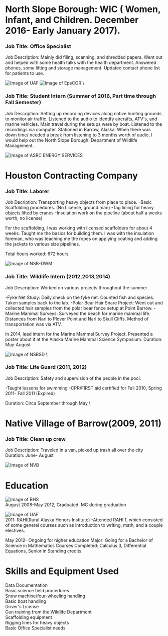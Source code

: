 # North Slope Borough: WIC ( Women, Infant, and Children. December 2016- Early January 2017). 


### Job Title: Office Specialist

Job Description: Mainly did filing, scanning, and shredded papers. Went out and helped with some health talks with the health department. Answered phones, some lifting and storage management. Updated contact phone list for patients to use.

![Image of UAF](https://www.uaf.edu/files/universityrelations/branding/Nanook_Bear_647_left.png) ![Image of EpsCOR](http://southeast.epscor.alaska.edu/cms/media/300x300/2013/07/16/11_46_58_918_EPSCoR_300x300.png) \

### Job Title: Student Intern (Summer of 2016, Part time through Fall Semester)

Job Description: Setting up recording devices along native hunting grounds to monitor air traffic. Listened to the audio to identify aircrafts, ATV's, and marine vehicles. Main travel during the setups were by boat. Listened to the recordings via computer.
Stationed in Barrow, Alaska. When there was down time/ needed a break from listening to 3 months worth of audio, I would help out the North Slope Borough: Department of Wildlife Management. 



![Image of ASRC ENERGY SERVICES](http://www.asrcenergy.com/wp-content/uploads/2014/03/AES-Inc._black-gold-font-300ppi-01-01-01.jpg)

# Houston Contracting Company 
### Job Title: Laborer 

Job Decription: Transporting heavy objects from place to place.
-Basic Scaffolding procedures. (No License, ground man)
-Tag lining for heavy objects lifted by cranes
-Insulation work on the pipeline (about half a weeks worth, no license)

For the scaffolding, I was working with licensed scaffolders for about 4 weeks. Taught me the basics for building them.
I was with the insulation foreman, who was teaching me the ropes on applying coating and adding the jackets to various size pipelines. 

Total hours worked: 672 hours


![Image of NSB-DWM](http://www.supergreenme.com/data/thumbs/1a/1aeee75c207f0c3bc8c05916b5fb42f4.png)

### Job Title: Wildlife Intern (2012,2013,2014)

Job Description: Worked on various projects throughout the summer

-Fyke Net Study: Daily check on the fyke net. Counted fish and species. Taken samples back to the lab.
-Polar Bear Hair Snare Project: Went out and collected hair samples from the polar bear fence setup at Point Barrow.
-Marine Mammal Surveys: Surveyed the beach for marine mammal life. Distances from Narl to Plover Point and Narl to Skull Cliffs. Method of transportation was via ATV. 

In 2014, lead intern for the Marine Mammal Survey Project. Presented a poster about it at the Alaska Marine Mammal Science Symposium.
Duration: May-August

![Image of NSBSD](http://www.nsbsd.org/cms/lib01/AK01001879/Centricity/Template/8/logos/nsbsdbeta.png)  \
### Job Title: Life Guard (2011, 2012)

Job Description: Safety and supervision of the people in the pool.

-Taught lessons for swimming
-CPR/FIRST aid certified for Fall 2010, Spring 2011- Fall 2011 (Expired)

Duration: Circa September through May \


# Native Village of Barrow(2009, 2011) 
### Job Title: Clean up crew

Job Description: Traveled in a van, picked up trash all over the city     
Duration: June- August    

![Image of NVB](http://www.nvbarrow.com/img/main/mi3_60.jpg)


# Education 

![Image of BHS](http://www.nsbsd.org/cms/lib01/AK01001879/Centricity/Template/8/logos/bhs.png)
\
August 2008-May 2012, Graduated. MC during graduation


![Image of UAF](https://www.aconex.com/sites/default/files/standard-university_of_alaska_fairbanks.png)
\
2011: RAHI(Rural Alaska Honors Institute)
-Attended RAHI 1, which consisted of some general courses such as introduction to writing, math, and a couple electives. 

May 2012- Ongoing for higher education
Major: Going for a Bachelor of Science in Mathematics
Courses Completed: Calculus 3, Differential Equations, Senior in Standing credits. 


# Skills and Equipment Used

Data Documentation \
Basic science field procedures \
Snow machine/four-wheeling handling \
Basic boat handling \
Driver's License \
Gun training from the Wildlife Department \
Scaffolding equipment \
Rigging lines for heavy objects \
Basic Office Specialist needs

